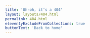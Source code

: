```yaml
---
title: 'Uh-oh, it’s a 404'
layout: layouts/404.html
permalink: 404.html
eleventyExcludeFromCollections: true
buttonText: 'Back to home'
---
```

